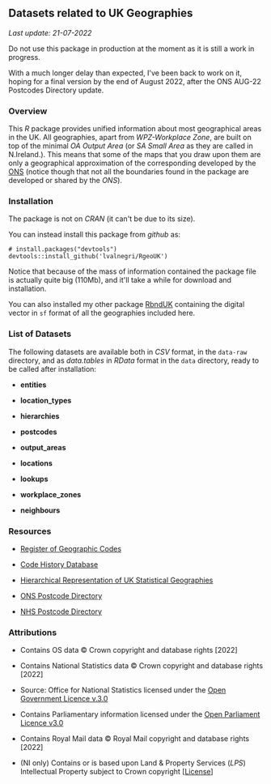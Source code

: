 ## Datasets related to UK Geographies

*Last update: 21-07-2022*

Do not use this package in production at the moment as it is still a work in progress. 

With a much longer delay than expected, I've been back to work on it, hoping for a final version by the end of August 2022, after the ONS AUG-22 Postcodes Directory update.

### Overview
This *R* package provides unified information about most geographical areas in the UK. All geographies, apart from *WPZ-Workplace Zone*, are built on top of the minimal *OA Output Area* (or *SA Small Area* as they are called in N.Ireland.). This means that some of the maps that you draw upon them are only a geographical approximation of the corresponding developed by the [ONS](https://geoportal.statistics.gov.uk/) (notice though that not all the boundaries found in the package are developed or shared by the *ONS*).


### Installation
The package is not on *CRAN* (it can't be due to its size). 

You can instead install this package from *github* as:
```
# install.packages("devtools")
devtools::install_github('lvalnegri/RgeoUK')
```

Notice that because of the mass of information contained the package file is actually quite big (110Mb), and it'll take a while for download and installation.

You can also installed my other package [RbndUK](https://github.com/lvalnegri/RbndUK) containing the digital vector in `sf` format of all the geographies included here.


### List of Datasets

The following datasets are available both in *CSV* format, in the `data-raw` directory, and as *data.tables* in *RData* format in the `data` directory, ready to be called after installation:

 - **entities**
 
 - **location_types**
 
 - **hierarchies** 
 
 - **postcodes**
 
 - **output_areas**
 
 - **locations** 
 
 - **lookups**
 
 - **workplace_zones**
 
 - **neighbours** 


### Resources

 - [Register of Geographic Codes](https://geoportal.statistics.gov.uk/search?collection=Dataset&sort=-created&tags=all(PRD_RGC))
 
 - [Code History Database](https://geoportal.statistics.gov.uk/search?collection=Dataset&sort=-created&tags=all(PRD_CHD))
 
 - [Hierarchical Representation of UK Statistical Geographies]()

 - [ONS Postcode Directory](https://geoportal.statistics.gov.uk/search?collection=Dataset&sort=-created&tags=all(PRD_ONSPD))

 - [NHS Postcode Directory](https://geoportal.statistics.gov.uk/search?collection=Dataset&sort=-created&tags=all(PRD_NHSPD))


### Attributions

 - Contains OS data © Crown copyright and database rights [2022] 
 
 - Contains National Statistics data © Crown copyright and database rights [2022] 
 
 - Source: Office for National Statistics licensed under the [Open Government Licence v.3.0](http://www.nationalarchives.gov.uk/doc/open-government-licence/version/3/)

 - Contains Parliamentary information licensed under the [Open Parliament Licence v3.0](https://www.parliament.uk/site-information/copyright/open-parliament-licence/)

 - Contains Royal Mail data © Royal Mail copyright and database rights [2022] 

 - (NI only) Contains or is based upon Land & Property Services (*LPS*) Intellectual Property subject to Crown copyright [[License](https://www.ons.gov.uk/file?uri=/methodology/geography/licences/lpsenduserlicenceoct11_tcm77-278044.doc)]
